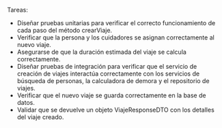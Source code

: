 
Tareas:
-   Diseñar pruebas unitarias para verificar el correcto funcionamiento de cada paso del método crearViaje.
-   Verificar que la persona y los cuidadores se asignan correctamente al nuevo viaje.
-   Asegurarse de que la duración estimada del viaje se calcula correctamente.
-   Diseñar pruebas de integración para verificar que el servicio de creación de viajes interactúa correctamente con los servicios de búsqueda de personas, la calculadora de demora y el repositorio de viajes.
-   Verificar que el nuevo viaje se guarda correctamente en la base de datos.
-    Validar que se devuelve un objeto ViajeResponseDTO con los detalles del viaje creado.